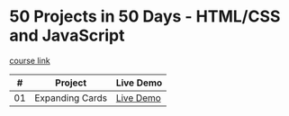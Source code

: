 # 50 Projects in 50 Days - HTML/CSS and JavaScript

[course link](https://www.udemy.com/course/50-projects-50-days/)

|  #  | Project                                                                                                                   | Live Demo                                                                                          |
| :-: | ------------------------------------------------------------------------------------------------------------------------- | -------------------------------------------------------------------------------------------------- |
| 01  | Expanding Cards                       | [Live Demo](https://imrajashish.github.io/50-Projects-in-HTML-CSS-JS/Project%201%20Expanding%20Cards/index.html)        |
